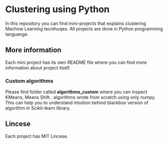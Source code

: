 # Clustering using Python

In this repository you can find mini-projects that explains clustering Machine Learning tecnihuqes. All projects are done in Python programming languange.


## More information

Each mini project has its own README file where you can find more information about project itself.

### Custom algorithms

Please find folder called **algorithms_custom** where you can inspect KMeans, Means Shift.. algorithms wrote from scratch using only numpy. This can help you to understand intuition behind blackbox version of algorithm in Scikit-learn library. 

## Lincese

Each project has MIT Lincese.
